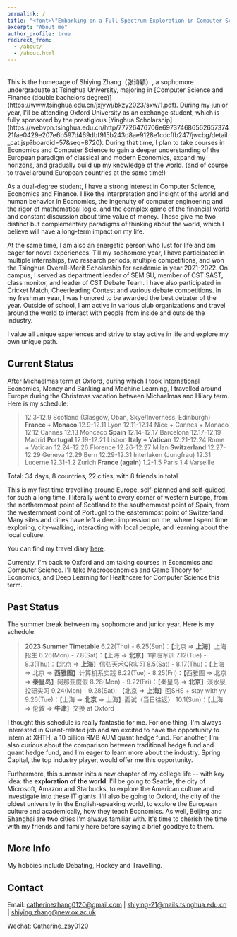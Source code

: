 ```yaml
---
permalink: /
title: "<font>\"Embarking on a Full-Spectrum Exploration in Computer Science, Finance and Life.\"<font> "
excerpt: "About me"
author_profile: true
redirect_from: 
  - /about/
  - /about.html
---
```


<br />
This is the homepage of Shiying Zhang（张诗颖）, a sophomore undergraduate at Tsinghua University, majoring in [Computer Science and Finance (double bachelors degree)](https://www.tsinghua.edu.cn/jxjywj/bkzy2023/sxw/1.pdf). During my junior year, I'll be attending Oxford University as an exchange student, which is fully sponsored by the prestigious [Yinghua Scholarship](https://webvpn.tsinghua.edu.cn/http/77726476706e69737468656265737421fae0429e207e6b597d469dbf915b243d8ae9128e1cdcffb247/jwcbg/detail_cat.jsp?boardid=57&seq=8720). During that time, I plan to take courses in Economics and Computer Science to gain a deeper understanding of the European paradigm of classical and modern Economics, expand my horizons, and gradually build up my knowledge of the world. (and of course to travel around European countries at the same time!)

As a dual-degree student, I have a strong interest in Computer Science, Economics and Finance. I like the interpretation and insight of the world and human behavior in Economics, the ingenuity of computer engineering and the rigor of mathematical logic, and the complex game of the financial world and constant discussion about time value of money. These give me two distinct but complementary paradigms of thinking about the world, which I believe will have a long-term impact on my life.

At the same time, I am also an energetic person who lust for life and am eager for novel experiences. Till my sophomore year, I have participated in multiple internships, two research periods, multiple competitions, and won the Tsinghua Overall-Merit Scholarship for academic in year 2021-2022. On campus, I served as department leader of SEM SU, member of CST SAST, class monitor, and leader of CST Debate Team. I have also participated in Cricket Match, Cheerleading Contest and various debate competitions. In my freshman year, I was honored to be awarded the best debater of the year. Outside of school, I am active in various club organizations and travel around the world to interact with people from inside and outside the industry.

I value all unique experiences and strive to stay active in life and explore my own unique path.


Current Status
-----

After Michaelmas term at Oxford, during which I took International Economics, Money and Banking and Machine Learning, I travelled around Europe during the Christmas vacation between Michaelmas and Hilary term. Here is my schedule:

> 12.3-12.9 Scotland (Glasgow, Oban, Skye/Inverness, Edinburgh)
> **France + Monaco**
> 12.9-12.11 Lyon
> 12.11-12.14 Nice + Cannes + Monaco
>   12.12 Cannes
>   12.13 Moncaco
> **Spain**
> 12.14-12.17 Barcelona
> 12.17-12.19 Madrid
> **Portugal**
> 12.19-12.21 Lisbon
> **Italy + Vatican**
> 12.21-12.24 Rome + Vatican
> 12.24-12.26 Florence
> 12.26-12.27 Milan
> **Switzerland**
> 12.27-12.29 Geneva
> 12.29 Bern
> 12.29-12.31 Interlaken (Jungfrau)
> 12.31 Lucerne
> 12.31-1.2 Zurich
> **France (again)**
> 1.2-1.5 Paris
>   1.4 Varseille

Total: 34 days, 8 countries, 22 cities, with 8 friends in total 

This is my first time travelling around Europe, self-planned and self-guided, for such a long time. I literally went to every corner of western Europe, from the northernmost point of Scotland to the southernmost point of Spain, from the westernmost point of Portugal to the easternmost point of Switzerland. Many sites and cities have left a deep impression on me, where I spent time exploring, city-walking, interacting with local people, and learning about the local culture. 

You can find my travel diary [here](https://mp.weixin.qq.com/s?__biz=Mzk0MTYyMTczNg==&mid=2247483929&idx=1&sn=d21710137ca953c7632d12bf3760207e&chksm=c2ceea9ef5b9638861f36799013c71ee7a7cf3515b9c07eb126d96365d981b5925a5e0f885f2&token=795516037&lang=zh_CN#rd).

Currently, I'm back to Oxford and am taking courses in Economics and Computer Science. I'll take Macroeconomics and Game Theory for Economics, and Deep Learning for Healthcare for Computer Science this term.


Past Status
-----

The summer break between my sophomore and junior year. Here is my schedule:

> **2023 Summer Timetable**
> 6.22(Thu) - 6.25(Sun)：【北京 => **上海**】上海招生
> 6.26(Mon) - 7.8(Sat)：【上海 => **北京**】1字班军训
> 7.12(Tue) - 8.3(Thu)：【北京 => **上海**】信弘天禾QR实习
> 8.5(Sat) - 8.17(Thu)：【上海 => 北京 => **西雅图**】计算机系实践
> 8.22(Tue) - 8.25(Fri)：【西雅图 => 北京 => **秦皇岛**】阿那亚度假
> 8.28(Mon) - 9.22(Fri)：【秦皇岛 => **北京**】淡水泉投研实习
> 9.24(Mon) - 9.28(Sat): 【北京 => **上海**】回SHS + stay with yy
> 9.26(Tue)：【上海 => **北京** => 上海】面试（当日往返）
> 10.1(Sun)：【上海 => 伦敦 => **牛津**】交换 at Oxford

I thought this schedule is really fantastic for me. For one thing, I'm always interested in Quant-related job and am excited to have the opportunity to intern at XHTH, a 10 billion RMB AUM quant hedge fund. For another, I'm also curious about the comparison between traditional hedge fund and quant hedge fund, and I'm eager to learn more about the industry. Spring Capital, the top industry player, would offer me this opportunity. 

Furthermore, this summer inits a new chapter of my college life -- with key idea: the **exploration of the world**. I'll be going to Seattle, the city of Microsoft, Amazon and Starbucks, to explore the American culture and investigate into these IT giants. I'll also be going to Oxford, the city of the oldest university in the English-speaking world, to explore the European culture and academically, how they teach Economics. As well, Beijing and Shanghai are two cities I'm always familiar with. It's time to cherish the time with my friends and family here before saying a brief goodbye to them.

More Info
------
My hobbies include Debating, Hockey and Travelling.


Contact
------
Email: catherinezhang0120@gmail.com | shiying-21@mails.tsinghua.edu.cn | shiying.zhang@new.ox.ac.uk

Wechat: Catherine_zsy0120
